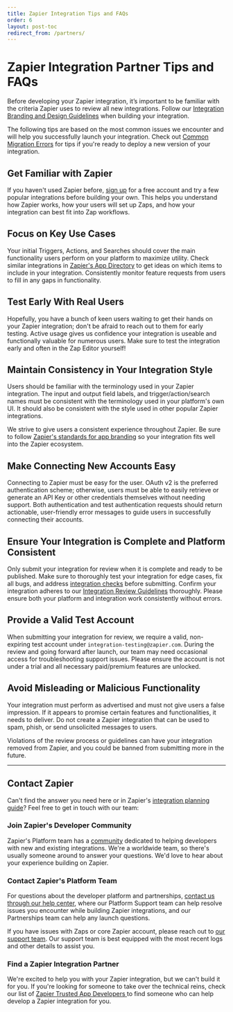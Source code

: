 ```yaml
---
title: Zapier Integration Tips and FAQs
order: 6
layout: post-toc
redirect_from: /partners/
---
```


# Zapier Integration Partner Tips and FAQs

Before developing your Zapier integration, it’s important to be familiar with the criteria Zapier uses to review all new integrations. Follow our [Integration Branding and Design Guidelines](https://platform.zapier.com/partners/planning-guide) when building your integration.

The following tips are based on the most common issues we encounter and will help you successfully launch your integration. Check out [Common Migration Errors](/partners/common-migration-errors) for tips if you're ready to deploy a new version of your integration.

## Get Familiar with Zapier

If you haven't used Zapier before, [sign up](https://zapier.com/sign-up/) for a free account and try a few popular integrations before building your own. This helps you understand how Zapier works, how your users will set up Zaps, and how your integration can best fit into Zap workflows.

## Focus on Key Use Cases

Your initial Triggers, Actions, and Searches should cover the main functionality users perform on your platform to maximize utility. Check similar integrations in [Zapier's App Directory](https://zapier.com/apps/) to get ideas on which items to include in your integration. Consistently monitor feature requests from users to fill in any gaps in functionality.

## Test Early With Real Users

Hopefully, you have a bunch of keen users waiting to get their hands on your Zapier integration; don't be afraid to reach out to them for early testing. Active usage gives us confidence your integration is useable and functionally valuable for numerous users. Make sure to test the integration early and often in the Zap Editor yourself!

## Maintain Consistency in Your Integration Style

Users should be familiar with the terminology used in your Zapier integration. The input and output field labels, and trigger/action/search names must be consistent with the terminology used in your platform's own UI. It should also be consistent with the style used in other popular Zapier integrations.

We strive to give users a consistent experience throughout Zapier. Be sure to follow [Zapier's standards for app branding](https://platform.zapier.com/partners/planning-guide#how-to-brand-your-zapier-integration) so your integration fits well into the Zapier ecosystem.

## Make Connecting New Accounts Easy

Connecting to Zapier must be easy for the user. OAuth v2 is the preferred authentication scheme; otherwise, users must be able to easily retrieve or generate an API Key or other credentials themselves without needing support. Both authentication and test authentication requests should return actionable, user-friendly error messages to guide users in successfully connecting their accounts.

## Ensure Your Integration is Complete and Platform Consistent

Only submit your integration for review when it is complete and ready to be published. Make sure to thoroughly test your integration for edge cases, fix all bugs, and address [integration checks](https://platform.zapier.com/docs/integration-checks-reference) before submitting. Confirm your integration adheres to our [Integration Review Guidelines](https://platform.zapier.com/partners/integration-review-guidelines) thoroughly. Please ensure both your platform and integration work consistently without errors.

## Provide a Valid Test Account

When submitting your integration for review, we require a valid, non-expiring test account under `integration-testing@zapier.com`. During the review and going forward after launch, our team may need occasional access for troubleshooting support issues. Please ensure the account is not under a trial and all necessary paid/premium features are unlocked.

## Avoid Misleading or Malicious Functionality

Your integration must perform as advertised and must not give users a false impression. If it appears to promise certain features and functionalities, it needs to deliver. Do not create a Zapier integration that can be used to spam, phish, or send unsolicited messages to users.

Violations of the review process or guidelines can have your integration removed from Zapier, and you could be banned from submitting more in the future.

---

## Contact Zapier

Can't find the answer you need here or in Zapier's [integration planning guide](https://platform.zapier.com/partners/planning-guide)? Feel free to get in touch with our team:

### Join Zapier's Developer Community

Zapier's Platform team has a [community](https://community.zapier.com/developer-discussion-13) dedicated to helping developers with new and existing integrations. We're a worldwide team, so there's usually someone around to answer your questions. We'd love to hear about your experience building on Zapier.

### Contact Zapier's Platform Team

For questions about the developer platform and partnerships, [contact us through our help center](https://developer.zapier.com/contact), where our Platform Support team can help resolve issues you encounter while building Zapier integrations, and our Partnerships team can help any launch questions.

If you have issues with Zaps or core Zapier account, please reach out to [our support team](https://zapier.com/app/get-help). Our support team is best equipped with the most recent logs and other details to assist you.

### Find a Zapier Integration Partner

We're excited to help you with your Zapier integration, but we can't build it for you. If you're looking for someone to take over the technical reins, check our list of [Zapier Trusted App Developers
](/partners/trusted-developers) to find someone who can help develop a Zapier integration for you.
